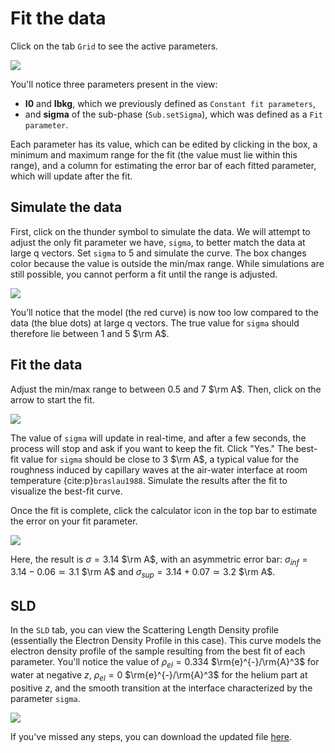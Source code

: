# Fit the data

Click on the tab `Grid` to see the active parameters.

![](images/fit-grid.png)

You'll notice three parameters present in the view:
- **I0** and **Ibkg**, which we previously defined as `Constant fit parameters`,
- and **sigma** of the sub-phase (`Sub.setSigma`), which was defined as a `Fit parameter`.

Each parameter has its value, which can be edited by clicking in the box, a minimum and maximum range for the fit (the value must lie within this range), and a column for estimating the error bar of each fitted parameter, which will update after the fit.

## Simulate the data

First, click on the thunder symbol to simulate the data. We will attempt to adjust the only fit parameter we have, `sigma`, to better match the data at large q vectors. Set `sigma` to $5$ and simulate the curve. The box changes color because the value is outside the min/max range. While simulations are still possible, you cannot perform a fit until the range is adjusted.

![](images/fit-sigma-5.png)

You’ll notice that the model (the red curve) is now too low compared to the data (the blue dots) at large q vectors. The true value for `sigma` should therefore lie between $1$ and $5$ $\rm A$.

## Fit the data

Adjust the min/max range to between $0.5$ and $7$ $\rm A$. Then, click on the arrow to start the fit.

![](images/fit-start.png)

The value of `sigma` will update in real-time, and after a few seconds, the process will stop and ask if you want to keep the fit. Click "Yes." The best-fit value for `sigma` should be close to $3$ $\rm A$, a typical value for the roughness induced by capillary waves at the air-water interface at room temperature {cite:p}`braslau1988`. Simulate the results after the fit to visualize the best-fit curve.

Once the fit is complete, click the calculator icon in the top bar to estimate the error on your fit parameter.

![](images/fit-done.png)

Here, the result is $\sigma = 3.14$ $\rm A$, with an asymmetric error bar: $\sigma_{inf} = 3.14 - 0.06 \simeq 3.1$ $\rm A$ and $\sigma_{sup} = 3.14 + 0.07 \simeq 3.2$ $\rm A$.

## SLD

In the `SLD` tab, you can view the Scattering Length Density profile (essentially the Electron Density Profile in this case). This curve models the electron density profile of the sample resulting from the best fit of each parameter. You'll notice the value of $\rho_{el} = 0.334$ $\rm{e}^{-}/\rm{A}^3$ for water at negative $z$, $\rho_{el} = 0$ $\rm{e}^{-}/\rm{A}^3$ for the helium part at positive $z$, and the smooth transition at the interface characterized by the parameter `sigma`.

![](images/fit-sld.png)

If you've missed any steps, you can download the updated file [here](../../../_static/xrr/genx/water_fit_done.hgx).
